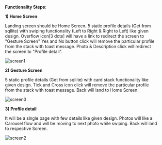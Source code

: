 **Functionality Steps:**

**1) Home Screen**

Landing screen should be Home Screen.
5 static profile details (Get from sqllite) with swiping functionality (Left to Right & Right to Left) like given design.
Overflow icon[3 dots] will have a link to redirect the screen to "Gesture Screen"
Yes and No button click will remove the particular profile from the stack with toast message.
Photo & Description click will redirect the screen to "Profile detail".

![screen1](https://github.com/user-attachments/assets/d7dd6376-5f8e-48c9-bd9f-28bae8050b52)

**2) Gesture Screen**

5 static profile details (Get from sqllite) with card stack functionality like given design.
Tick and Cross icon click will remove the particular profile from the stack with toast message.
Back will land to Home Screen.

![screen3](https://github.com/user-attachments/assets/b3578d01-4a5c-4e73-b444-06d443c3d59d)

**3) Profile detail**

It will be a single page with few details like given design.
Photos will like a Carousel flow and will be moving to next photo while swiping.
Back will land to respective Screen.

![screen2](https://github.com/user-attachments/assets/d84c626f-1a2e-4dc3-b8fc-5537585f1587)
